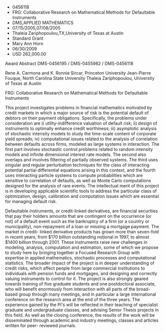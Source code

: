 
* 0456118
* FRG: Collaborative Research on Mathematical Methods for Defaultable Instruments
* DMS,APPLIED MATHEMATICS
* 07/15/2005,07/08/2005
* Thaleia Zariphopoulou,TX,University of Texas at Austin
* Standard Grant
* Mary Ann Horn
* 06/30/2009
* USD 262,000.00

Award Abstract DMS-0456195 / DMS-0455982 / DMS-0456118

Rene A. Carmona and K. Ronnie Sircar, Princeton University Jean-Pierre Fouque,
North Carolina State University Thaleia Zariphopoulou, University of Texas at
Austin

FRG: Collaborative Research on Mathematical Methods for Defaultable Instruments

This project investigates problems in financial mathematics motivated by credit
markets in which a major source of risk is the potential default of debtors on
their payment obligations. Specifically, the problems under consideration are i)
utility-indifference valuation of default risk; ii) design of instruments to
optimally enhance credit worthiness; iii) asymptotic analysis of stochastic
intensity models to study the time-scale content of corporate yield spreads; iv)
computational issues related to the analysis of correlation between defaults
across firms, modeled as large systems in interaction. The first part involves
stochastic control problems related to random intensity models and infinite
dimensional interest rate models. The second also overlaps and involves
filtering of partially observed systems. The third uses singular and regular
perturbation techniques for the class of interacting potential partial
differential equations arising in this context, and the fourth uses interacting
particle systems to compute probabilities which are sensitive to correlation of
defaults, as well as Monte Carlo computations designed for the analysis of rare
events. The intellectual merit of this project is in developing applicable
scientific tools to address the particular class of optimization, design,
calibration and computation issues which are essential for managing default
risk.

Defaultable instruments, or credit-linked derivatives, are financial securities
that pay their holders amounts that are contingent on the occurrence (or not) of
a default event such as the bankruptcy of a firm (or a country or municipality),
non-repayment of a loan or missing a mortgage payment. The market in credit-
linked derivative products has grown more than seven-fold in recent years, from
$170 billion outstanding notional in 1997, to almost $1400 billion through 2001.
These instruments raise new challenges in modeling, analysis, computation and
estimation, some of which we propose to study here by bringing together a
Focused Research Group with expertise in applied mathematics, stochastic
processes and computational statistics. The broader impact of the project is in
deeper understanding of credit risks, which affect people from large commercial
institutions to individuals with pension funds and mortgages, and designing and
correctly valuing instruments to control for it. The project is also strongly
geared towards training of five graduate students and one postdoctoral
associate, who will benefit enormously from interaction with all parts of the
broad-based group through many meetings, and in particular a large international
conference on the research area at the end of the three years. The experience
gained by the PI's will be reflected in their teaching of specialist graduate
and undergraduate classes, and advising Senior Thesis projects in this field. As
well as the closing conference, the results of the work will be disseminated
through academic and industry meetings, classes and articles written for peer-
reviewed journals.


